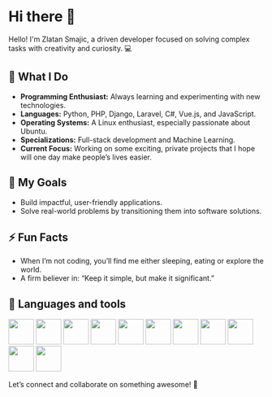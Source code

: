 # Hi there 👋

Hello! I'm Zlatan Smajic, a driven developer focused on solving complex tasks with creativity and curiosity. 💻


## 🌟 What I Do

* **Programming Enthusiast:** Always learning and experimenting with new technologies.
* **Languages:** Python, PHP, Django, Laravel, C#, Vue.js, and JavaScript.
* **Operating Systems:** A Linux enthusiast, especially passionate about Ubuntu.
* **Specializations:** Full-stack development and Machine Learning.
* **Current Focus:** Working on some exciting, private projects that I hope will one day make people’s lives easier.

## 🎯 My Goals

* Build impactful, user-friendly applications.
* Solve real-world problems by transitioning them into software solutions.

## ⚡ Fun Facts

* When I’m not coding, you’ll find me either sleeping, eating or explore the world.
* A firm believer in: “Keep it simple, but make it significant.”

## 📲 Languages and tools
<p float="left">
    <img height="50" src="https://cdn.jsdelivr.net/gh/devicons/devicon@latest/icons/html5/html5-original-wordmark.svg" />
    <img height="50" src="https://cdn.jsdelivr.net/gh/devicons/devicon@latest/icons/python/python-original.svg" />
    <img height="50" src="https://cdn.jsdelivr.net/gh/devicons/devicon@latest/icons/pytorch/pytorch-original.svg" />
    <img height="50" src="https://cdn.jsdelivr.net/gh/devicons/devicon@latest/icons/django/django-plain.svg" />
    <img height="50" src="https://cdn.jsdelivr.net/gh/devicons/devicon@latest/icons/php/php-original.svg" />
    <img height="50" src="https://cdn.jsdelivr.net/gh/devicons/devicon@latest/icons/laravel/laravel-original-wordmark.svg" />
    <img height="50" src="https://cdn.jsdelivr.net/gh/devicons/devicon@latest/icons/ubuntu/ubuntu-original-wordmark.svg" />
    <img height="50" src="https://cdn.jsdelivr.net/gh/devicons/devicon@latest/icons/vuejs/vuejs-original.svg" />
    <img height="50" src="https://cdn.jsdelivr.net/gh/devicons/devicon@latest/icons/djangorest/djangorest-original.svg" />
    <img height="50" src="https://cdn.jsdelivr.net/gh/devicons/devicon@latest/icons/javascript/javascript-original.svg" />
    <img height="50" src="https://cdn.jsdelivr.net/gh/devicons/devicon@latest/icons/linux/linux-original.svg" />
</p>

Let’s connect and collaborate on something awesome! 🚀